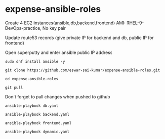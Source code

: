 # expense-ansible-roles

Create 4 EC2 instances(ansible,db,backend,frontend) AMI: RHEL-9-DevOps-practice, No key pair                   

Update route53 records (give private IP for backend and db, public IP for frontend)                         

Open superputty and enter ansible public IP address
                          
```
sudo dnf install ansible -y
```                           

```
git clone https://github.com/eswar-sai-kumar/expense-ansible-roles.git
```          

```
cd expense-ansible-roles
```

```
git pull
```

Don't forget to pull changes when pushed to github

```
ansible-playbook db.yaml
```

```
ansible-playbook backend.yaml
```

```
ansible-playbook frontend.yaml
```

```
ansible-playbook dynamic.yaml
```


                              
